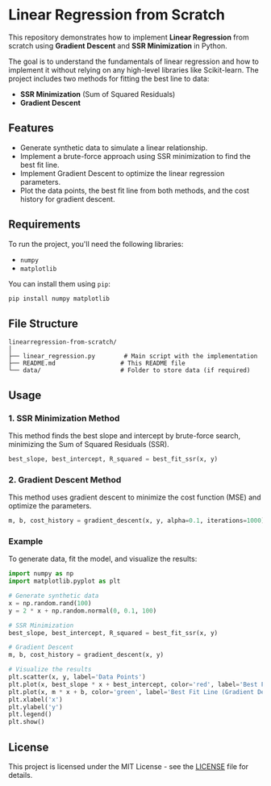 # Linear Regression from Scratch

This repository demonstrates how to implement **Linear Regression** from scratch using **Gradient Descent** and **SSR Minimization** in Python.

The goal is to understand the fundamentals of linear regression and how to implement it without relying on any high-level libraries like Scikit-learn. The project includes two methods for fitting the best line to data:

- **SSR Minimization** (Sum of Squared Residuals)
- **Gradient Descent**

## Features
- Generate synthetic data to simulate a linear relationship.
- Implement a brute-force approach using SSR minimization to find the best fit line.
- Implement Gradient Descent to optimize the linear regression parameters.
- Plot the data points, the best fit line from both methods, and the cost history for gradient descent.

## Requirements

To run the project, you'll need the following libraries:

- `numpy`
- `matplotlib`

You can install them using `pip`:

```bash
pip install numpy matplotlib
```

## File Structure

```
linearregression-from-scratch/
│
├── linear_regression.py        # Main script with the implementation
├── README.md                  # This README file
└── data/                      # Folder to store data (if required)
```

## Usage

### 1. **SSR Minimization Method**
This method finds the best slope and intercept by brute-force search, minimizing the Sum of Squared Residuals (SSR).

```python
best_slope, best_intercept, R_squared = best_fit_ssr(x, y)
```

### 2. **Gradient Descent Method**
This method uses gradient descent to minimize the cost function (MSE) and optimize the parameters.

```python
m, b, cost_history = gradient_descent(x, y, alpha=0.1, iterations=1000)
```

### Example
To generate data, fit the model, and visualize the results:

```python
import numpy as np
import matplotlib.pyplot as plt

# Generate synthetic data
x = np.random.rand(100)
y = 2 * x + np.random.normal(0, 0.1, 100)

# SSR Minimization
best_slope, best_intercept, R_squared = best_fit_ssr(x, y)

# Gradient Descent
m, b, cost_history = gradient_descent(x, y)

# Visualize the results
plt.scatter(x, y, label='Data Points')
plt.plot(x, best_slope * x + best_intercept, color='red', label='Best Fit Line (SSR Minimization)')
plt.plot(x, m * x + b, color='green', label='Best Fit Line (Gradient Descent)')
plt.xlabel('x')
plt.ylabel('y')
plt.legend()
plt.show()
```

## License

This project is licensed under the MIT License - see the [LICENSE](LICENSE) file for details.
